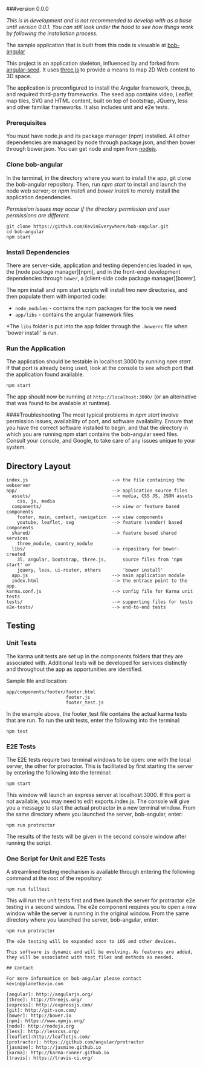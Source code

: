 ###version 0.0.0

*This is in development and is not recommended to develop with as a base until version 0.0.1. You can still look under the hood to see how things work by following the installation process.*

The sample application that is built from this code is viewable at 
[bob-angular](http://bob-angular.herokuapp.com/)

This project is an application skeleton, influenced by and forked from [angular-seed](https://github.com/angular/angular-seed). It uses [three.js](http://threejs.org/) to provide a means to map 2D Web content to 3D space. 

The application is preconfigured to install the Angular framework, three.js, and required third-party frameworks. The seed app contains video, Leaflet map tiles, SVG and HTML content, built on top of bootstrap, JQuery, less and other familiar frameworks. It also includes unit and e2e tests.

### Prerequisites

You must have node.js and its package manager (npm) installed. All other dependencies
are managed by node through package.json, and then bower through bower.json. You can 
get node and npm from [nodejs](http://nodejs.org/).

### Clone bob-angular

In the terminal, in the directory where you want to install the app, git clone the 
bob-angular repository. Then, run *npm start* to install and launch the node 
web server; or *npm install* and *bower install* to merely install the application
dependencies. 

*Permission issues may occur if the directory permission and user permissions are different.*

```
git clone https://github.com/KevinEverywhere/bob-angular.git
cd bob-angular
npm start 
```

### Install Dependencies

There are server-side, application and testing dependencies loaded in  `npm`, 
the [node package manager][npm], and in the front-end development dependencies
through `bower`, a [client-side code package manager][bower].

The npm install and npm start scripts will install two new directories, 
and then populate them with imported code:

* `node_modules` - contains the npm packages for the tools we need
* `app/libs` - contains the angular framework files

*The `libs` folder is put into the app folder  through the `.bowerrc` file when 
'bower install' is run.

### Run the Application

The application should be testable in localhost:3000 by running _npm start_. If that port is already being used, look at the console to see which port that the application found available.

```
npm start
```

The app should now be running at <code>http://localhost:3000/</code> (or an alternative that was found to be available at runtime).

####Troubleshooting
The most typical problems in _npm start_ involve permission issues, availability of port, and software availability. Ensure that you have the correct software installed to begin, and that the directory in which you are running npm start contains the bob-angular seed files. Consult your console, and Google, to take care of any issues unique to your system.

## Directory Layout

```
index.js                               --> the file containing the webserver
app/                                   --> application source files
  assets/                              --> media, CSS JS, JSON assets
    css, js, media
  components/                          --> view or feature based components
    footer, main, context, navigation  --> view components
    youtube, leaflet, svg              --> feature (vendor) based components
  shared/                              --> feature based shared services
    three_module, country_module        
  libs/                                --> repository for bower-created 
    3l, angular, bootstrap, three.js,      source files from 'npm start' or  
    jquery, less, ui-router, others        'bower install' 
  app.js                               --> main application module
  index.html                           --> the entrace point to the app.
karma.conf.js                          --> config file for Karma unit tests 
tests/                                 --> supporting files for tests 
e2e-tests/                             --> end-to-end tests
```

## Testing

### Unit Tests

The karma unit tests are set up in the components folders that they are associated with. Additional tests will be developed for services distinctly and throughout the app as opportunities are identified.

Sample file and location:

```
app/components/footer/footer.html
                      footer.js
                      footer_test.js
```

In the example above, the footer_test file contains the actual karma tests that are run.  To run the unit tests, enter the following into the terminal:

```
npm test
```

### E2E Tests                      

The E2E tests require two terminal windows to be open: one with the local server, the other for protractor. This is facilitated by first starting the server by entering the following into the terminal:

```
npm start
```
This window will launch an express server at localhost:3000. If this port is not available, you may need to edit exports.index.js. The console will give you a message to start the actual protractor in a new terminal window. From the same directory where you launched the server, bob-angular, enter:

```
npm run protractor
```
The results of the tests will be given in the second console window after running the script.


### One Script for Unit and E2E Tests

A streamlined testing mechanism is available through entering the following command at the root of the repository:

```
npm run fulltest
```
This will run the unit tests first and then launch the server for protractor e2e testing in a second window. The e2e component requires you to open a new window while the server is running in the original window. From the same directory where you launched the server, bob-angular, enter:

```
npm run protractor

The e2e testing will be expanded soon to iOS and other devices. 

This software is dynamic and will be evolving. As features are added, they will be associated with test files and methods as needed.

## Contact

For more information on bob-angular please contact kevin@planetkevin.com

[angular]: http://angularjs.org/
[three]: http://threejs.org/
[express]: http://expressjs.com/
[git]: http://git-scm.com/
[bower]: http://bower.io
[npm]: https://www.npmjs.org/
[node]: http://nodejs.org
[less]: http://lesscss.org/
[leaflet]:http://leafletjs.com/
[protractor]: https://github.com/angular/protractor
[jasmine]: http://jasmine.github.io
[karma]: http://karma-runner.github.io
[travis]: https://travis-ci.org/


